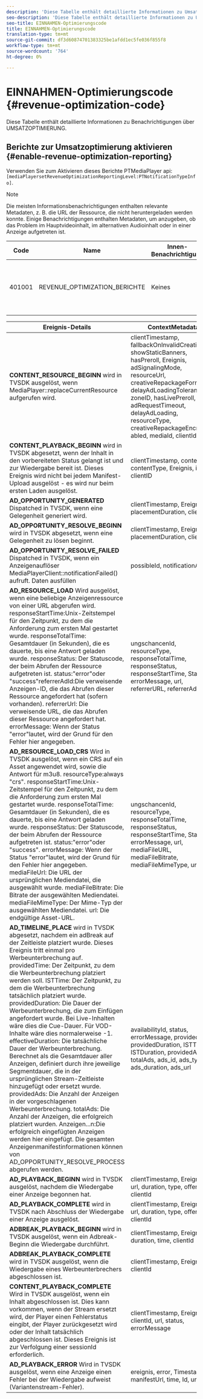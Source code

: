 ```yaml
---
description: 'Diese Tabelle enthält detaillierte Informationen zu Umsatzoptimierungsbenachrichtigungen. '
seo-description: 'Diese Tabelle enthält detaillierte Informationen zu Umsatzoptimierungsbenachrichtigungen. '
seo-title: EINNAHMEN-Optimierungscode
title: EINNAHMEN-Optimierungscode
translation-type: tm+mt
source-git-commit: df3d60874701383325be1afdd1ec5fe036f855f8
workflow-type: tm+mt
source-wordcount: '764'
ht-degree: 0%

---
```



# EINNAHMEN-Optimierungscode {#revenue-optimization-code}

Diese Tabelle enthält detaillierte Informationen zu Benachrichtigungen über UMSATZOPTIMIERUNG.

## Berichte zur Umsatzoptimierung aktivieren {#enable-revenue-optimization-reporting}

Verwenden Sie zum Aktivieren dieses Berichte PTMediaPlayer api: `[mediaPlayersetRevenueOptimizationReportingLevel:PTNotificationTypeInfo]`.

>[!NOTE]
>
>Die meisten Informationsbenachrichtigungen enthalten relevante Metadaten, z. B. die URL der Ressource, die nicht heruntergeladen werden konnte. Einige Benachrichtigungen enthalten Metadaten, um anzugeben, ob das Problem im Hauptvideoinhalt, im alternativen Audioinhalt oder in einer Anzeige aufgetreten ist.

| Code | Name | Innen-Benachrichtigung | Metadatenschlüssel | Kommentare |
|---|---|---|---|---|
| 401001 | REVENUE_OPTIMIZATION_BERICHTE | Keines | Die folgende Tabelle enthält Metadatenschlüssel, die auf verschiedenen Ereignissen basieren. | Keines |

| Ereignis-Details | ContextMetadata |
|---|---|
| **CONTENT_RESOURCE_BEGINN** wird in TVSDK ausgelöst, wenn MediaPlayer::replaceCurrentResource aufgerufen wird. | clientTimestamp, fallbackOnInvalidCreative, showStaticBanners, hasPreroll, Ereignis, adSignalingMode, resourceUrl, creativeRepackageFormat, delayAdLoadingTolerance, zoneID, hasLivePreroll, adRequestTimeout, delayAdLoading, resourceType, creativeRepackageEncryption abled, mediaId, clientId |
| **CONTENT_PLAYBACK_BEGINN** wird in TVSDK abgesetzt, wenn der Inhalt in den vorbereiteten Status gelangt ist und zur Wiedergabe bereit ist. Dieses Ereignis wird nicht bei jedem Manifest-Upload ausgelöst - es wird nur beim ersten Laden ausgelöst. | clientTimestamp, contentURL, contentType, Ereignis, isLive, clientID |
| **AD_OPPORTUNITY_GENERATED** Dispatched in TVSDK, wenn eine Gelegenheit generiert wird. | clientTimestamp, Ereignis, Id, placementDuration, clientId |
| **AD_OPPORTUNITY_RESOLVE_BEGINN** wird in TVSDK abgesetzt, wenn eine Gelegenheit zu lösen beginnt. | clientTimestamp, Ereignis, Id, placementDuration, clientId |
| **AD_OPPORTUNITY_RESOLVE_FAILED** Dispatched in TVSDK, wenn ein Anzeigenauflöser MediaPlayerClient::notificationFailed() aufruft. Daten ausfüllen | possibleId, notificationAD |
| **AD_RESOURCE_LOAD** Wird ausgelöst, wenn eine beliebige Anzeigenressource von einer URL abgerufen wird. responseStartTime:Unix-Zeitstempel für den Zeitpunkt, zu dem die Anforderung zum ersten Mal gestartet wurde. responseTotalTime: Gesamtdauer (in Sekunden), die es dauerte, bis eine Antwort geladen wurde. responseStatus: Der Statuscode, der beim Abrufen der Ressource aufgetreten ist. status:&quot;error&quot;oder &quot;success&quot;referrerAdId:Die verweisende Anzeigen-ID, die das Abrufen dieser Ressource angefordert hat (sofern vorhanden). referrerUrl: Die verweisende URL, die das Abrufen dieser Ressource angefordert hat. errorMessage: Wenn der Status &quot;error&quot;lautet, wird der Grund für den Fehler hier angegeben. | ungschancenId, resourceType, responseTotalTime, responseStatus, responseStartTime, Status, errorMessage, url, referrerURL, referrerAdId |
| **AD_RESOURCE_LOAD_CRS** Wird in TVSDK ausgelöst, wenn ein CRS auf ein Asset angewendet wird, sowie die Antwort für m3u8. resourceType:always &quot;crs&quot;. responseStartTime:Unix-Zeitstempel für den Zeitpunkt, zu dem die Anforderung zum ersten Mal gestartet wurde. responseTotalTime: Gesamtdauer (in Sekunden), die es dauerte, bis eine Antwort geladen wurde. responseStatus: Der Statuscode, der beim Abrufen der Ressource aufgetreten ist. status:&quot;error&quot;oder &quot;success&quot;. errorMessage: Wenn der Status &quot;error&quot;lautet, wird der Grund für den Fehler hier angegeben. mediaFileUrl: Die URL der ursprünglichen Mediendatei, die ausgewählt wurde. mediaFileBitrate: Die Bitrate der ausgewählten Mediendatei. mediaFileMimeType: Der Mime-Typ der ausgewählten Mediendatei. url: Die endgültige Asset-URL. | ungschancenId, resourceType, responseTotalTime, responseStatus, responseStartTime, Status, errorMessage, url, mediaFileURL, mediaFileBitrate, mediaFileMimeType, url |
| **AD_TIMELINE_PLACE** wird in TVSDK abgesetzt, nachdem ein adBreak auf der Zeitleiste platziert wurde. Dieses Ereignis tritt einmal pro Werbeunterbrechung auf. providedTime: Der Zeitpunkt, zu dem die Werbeunterbrechung platziert werden soll. ISTTime: Der Zeitpunkt, zu dem die Werbeunterbrechung tatsächlich platziert wurde. providedDuration: Die Dauer der Werbeunterbrechung, die zum Einfügen angefordert wurde. Bei Live-Inhalten wäre dies die Cue-Dauer. Für VOD-Inhalte wäre dies normalerweise -1. effectiveDuration: Die tatsächliche Dauer der Werbeunterbrechung. Berechnet als die Gesamtdauer aller Anzeigen, definiert durch ihre jeweilige Segmentdauer, die in der ursprünglichen Stream-Zeitleiste hinzugefügt oder ersetzt wurde. providedAds: Die Anzahl der Anzeigen in der vorgeschlagenen Werbeunterbrechung. totalAds: Die Anzahl der Anzeigen, die erfolgreich platziert wurden. Anzeigen...n:Die erfolgreich eingefügten Anzeigen werden hier eingefügt. Die gesamten Anzeigenmanifestinformationen können von AD_OPPORTUNITY_RESOLVE_PROCESS abgerufen werden. | availabilityId, status, errorMessage, providedTime, providedDuration, ISTTime, ISTDuration, providedAds, totalAds, ads_id, ads_type, ads_duration, ads_url |
| **AD_PLAYBACK_BEGINN** wird in TVSDK ausgelöst, nachdem die Wiedergabe einer Anzeige begonnen hat. | clientTimestamp, Ereignis, id, url, duration, type, offerId, clientId |
| **AD_PLAYBACK_COMPLETE** wird in TVSDK nach Abschluss der Wiedergabe einer Anzeige ausgelöst. | clientTimestamp, Ereignis, id, url, duration, type, offerId, clientId |
| **ADBREAK_PLAYBACK_BEGINN** wird in TVSDK ausgelöst, wenn ein Adbreak-Beginn die Wiedergabe durchführt. | clientTimestamp, Ereignis, Id, duration, time, clientId |
| **ADBREAK_PLAYBACK_COMPLETE** wird in TVSDK ausgelöst, wenn die Wiedergabe eines Werbeunterbrechers abgeschlossen ist. | clientTimestamp, Ereignis, Id, clientId |
| **CONTENT_PLAYBACK_COMPLETE** Wird in TVSDK ausgelöst, wenn ein Inhalt abgeschlossen ist. Dies kann vorkommen, wenn der Stream ersetzt wird, der Player einen Fehlerstatus eingibt, der Player zurückgesetzt wird oder der Inhalt tatsächlich abgeschlossen ist. Dieses Ereignis ist zur Verfolgung einer sessionId erforderlich. | clientTimestamp, Ereignis, clientId, url, status, errorMessage |
| **AD_PLAYBACK_ERROR** Wird in TVSDK ausgelöst, wenn eine Anzeige einen Fehler bei der Wiedergabe aufweist (Variantenstream-Fehler). | ereignis, error, Timestamp, manifestUrl, time, Id, url |
